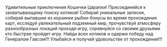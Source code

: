 Удивительные приключения Кошечки Царапки! Присоединяйся к захватывающему поиску котиков! Собирай уникальные записки, собирай выпавшие из корзинки рыбки-бонусы во время прохождения карт, исследуй увлекательный подземный мир, прочувствуй атмосферу разнообразных локаций проходя игру, соревнуйся со своими друзьями кто быстрее пройдет игру. Найди всех котиков и одержи победу над Генералом Гавсом!!! Улыбайся и получай удовольстве от прохождения!!!
